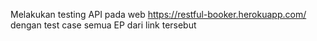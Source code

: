 Melakukan testing API pada web https://restful-booker.herokuapp.com/ dengan test case semua EP dari link tersebut
